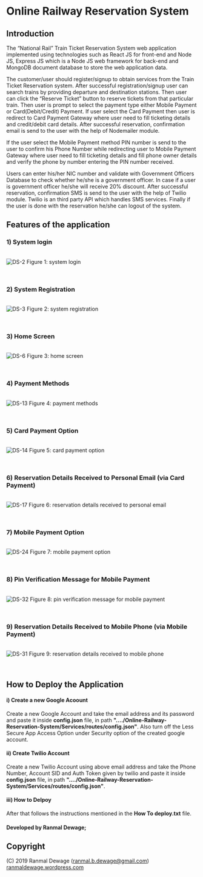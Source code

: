 # Online Railway Reservation System

## Introduction

The “National Rail” Train Ticket Reservation System web application implemented using technologies such as React JS for front-end  and Node JS, Express JS which is a Node JS web framework  for back-end and MongoDB document database to store the web application data.

The customer/user should register/signup to obtain services from the Train Ticket Reservation system. After successful registration/signup user can search trains by providing departure and destination stations. Then user can click the “Reserve Ticket” button to reserve tickets from that particular train. Then user is prompt to select the payment type either Mobile Payment or Card(Debit/Credit) Payment. If user select the Card Payment then user is redirect to Card Payment Gateway where user need to fill ticketing details and credit/debit card details. After successful reservation, confirmation email is send to the user with the help of Nodemailer module.

If the user select the Mobile Payment method PIN number is send to the user to confirm his Phone Number while redirecting user to Mobile Payment Gateway where user need to fill ticketing details and fill phone owner details and verify the phone by number entering the PIN number received.

Users can enter his/her NIC number and validate with Government Officers Database to check whether he/she is a government officer. In case if  a user is government officer he/she will receive 20% discount. After successful reservation, confirmation SMS is send to the user with the help of Twilio module. Twilio is an third party API which handles SMS services. Finally if the user is done with the reservation he/she can logout of the system.

## Features of the application

### 1)	System login

<br />
<img src="https://i.ibb.co/xsLbcZf/DS-2.png" alt="DS-2" border="0">
Figure 1: system login
<p></p><br />

### 2)  System Registration

<br />
<img src="https://i.ibb.co/Kwjd0vV/DS-3.png" alt="DS-3" border="0">
Figure 2: system registration
<p></p><br />

### 3) Home Screen

<br />
<img src="https://i.ibb.co/MfBT19q/DS-6.png" alt="DS-6" border="0">
Figure 3: home screen
<p></p><br />

### 4)  Payment Methods

<br />
<img src="https://i.ibb.co/VvY85G0/DS-13.png" alt="DS-13" border="0">
Figure 4: payment methods
<p></p><br />

### 5)  Card Payment Option

<br />
<img src="https://i.ibb.co/xHXqMLS/DS-14.png" alt="DS-14" border="0">
Figure 5: card payment option
<p></p><br />

### 6)  Reservation Details Received to Personal Email (via Card Payment)

<br />
<img src="https://i.ibb.co/F7VX5Db/DS-17.png" alt="DS-17" border="0">
Figure 6: reservation details received to personal email
<p></p><br />

### 7)  Mobile Payment Option

<br />
<img src="https://i.ibb.co/NS1NRhP/DS-24.png" alt="DS-24" border="0">
Figure 7: mobile payment option
<p></p><br />

### 8) Pin Verification Message for Mobile Payment

<br />
<img src="https://i.ibb.co/YNsFTKs/DS-32.jpg" alt="DS-32" border="0">
Figure 8: pin verification message for mobile payment
<p></p><br />

### 9)  Reservation Details Received to Mobile Phone (via Mobile Payment)

<br />
<img src="https://i.ibb.co/W0rYxFk/DS-31.jpg" alt="DS-31" border="0">
Figure 9: reservation details received to mobile phone
<p></p><br />


## How to Deploy the Application 

#### i) Create a new Google Acoount

Create a new Google Account and take the email address and its password and paste it inside **config.json** file, in path **"..../Online-Railway-Reservation-System/Services/routes/config.json"**. Also turn off the Less Secure App Access Option under Security option of the created google account.

#### ii) Create Twilio Account

Create a new Twilio Account using above email address and take the Phone Number, Account SID and Auth Token given by twilio and paste it inside **config.json** file, in path **"..../Online-Railway-Reservation-System/Services/routes/config.json"**. 

#### iii) How to Delpoy

After that follows the instructions mentioned in the **How To deploy.txt** file. 


#### Developed by Ranmal Dewage;

## Copyright

(C) 2019 Ranmal Dewage (ranmal.b.dewage@gmail.com)
<br>
[ranmaldewage.wordpress.com](https://ranmaldewage.wordpress.com)
